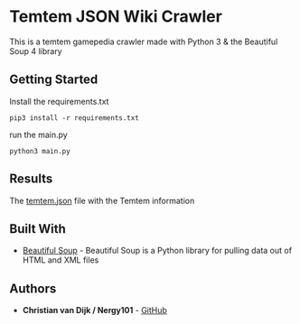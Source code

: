 # Temtem JSON Wiki Crawler

This is a temtem gamepedia crawler made with Python 3 & the Beautiful Soup 4 library


## Getting Started
Install the requirements.txt
```
pip3 install -r requirements.txt
```
run the main.py
```
python3 main.py
```

## Results
The [temtem.json](https://github.com/Nergy101/temtem-json-wiki-crawler/blob/master/temtem.json) file with the Temtem information

## Built With

* [Beautiful Soup](https://www.crummy.com/software/BeautifulSoup/bs4/doc/) - Beautiful Soup is a Python library for pulling data out of HTML and XML files


## Authors

* **Christian van Dijk / Nergy101** - [GitHub](https://github.com/Nergy101/)
